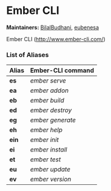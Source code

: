 # Ember CLI

**Maintainers:** [BilalBudhani](http://www.github.com/BilalBudhani), [eubenesa](http://www.github.com/eubenesa)

Ember CLI (http://www.ember-cli.com/)

### List of Aliases

Alias | Ember-CLI command
----- | -----------------
**es** | *ember serve*
**ea** | *ember addon*
**eb** | *ember build*
**ed** | *ember destroy*
**eg** | *ember generate*
**eh** | *ember help*
**ein** | *ember init*
**ei** | *ember install*
**et** | *ember test*
**eu** | *ember update*
**ev** | *ember version*
